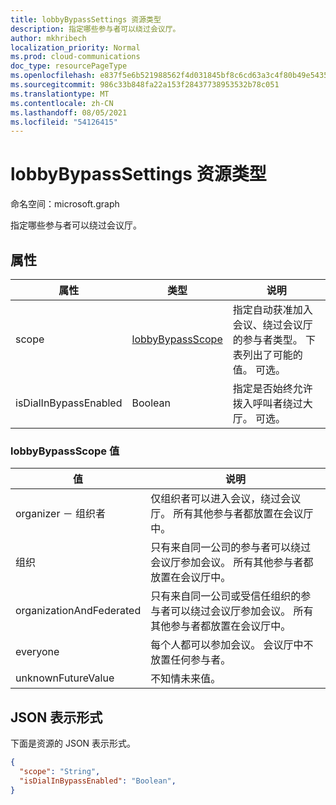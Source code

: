 ```yaml
---
title: lobbyBypassSettings 资源类型
description: 指定哪些参与者可以绕过会议厅。
author: mkhribech
localization_priority: Normal
ms.prod: cloud-communications
doc_type: resourcePageType
ms.openlocfilehash: e837f5e6b521988562f4d031845bf8c6cd63a3c4f80b49e543522a21eccb374f
ms.sourcegitcommit: 986c33b848fa22a153f28437738953532b78c051
ms.translationtype: MT
ms.contentlocale: zh-CN
ms.lasthandoff: 08/05/2021
ms.locfileid: "54126415"
---
```

# <a name="lobbybypasssettings-resource-type"></a>lobbyBypassSettings 资源类型

命名空间：microsoft.graph

指定哪些参与者可以绕过会议厅。

## <a name="properties"></a>属性

| 属性              | 类型             | 说明                                                                                                                                                          |
| --------------------- | ---------------- | -------------------------------------------------------------------------------------------------------------------------------------------------------------------- |
| scope                 | [lobbyBypassScope](#lobbybypassscope-values) | 指定自动获准加入会议、绕过会议厅的参与者类型。 下表列出了可能的值。 可选。 |
| isDialInBypassEnabled | Boolean          | 指定是否始终允许拨入呼叫者绕过大厅。 可选。                                                                                   |

### <a name="lobbybypassscope-values"></a>lobbyBypassScope 值

| 值                    | 说明                                                                                                                                                                     |
| ------------------------ | ------------------------------------------------------------------------------------------------------------------------------------------------------------------------------- |
| organizer － 组织者                | 仅组织者可以进入会议，绕过会议厅。 所有其他参与者都放置在会议厅中。                                                   |
| 组织             | 只有来自同一公司的参与者可以绕过会议厅参加会议。 所有其他参与者都放置在会议厅中。                         |
| organizationAndFederated | 只有来自同一公司或受信任组织的参与者可以绕过会议厅参加会议。 所有其他参与者都放置在会议厅中。 |
| everyone                 | 每个人都可以参加会议。 会议厅中不放置任何参与者。                                                                                         |
| unknownFutureValue       | 不知情未来值。                                                                                                                                                            |

## <a name="json-representation"></a>JSON 表示形式

下面是资源的 JSON 表示形式。

<!-- {
  "blockType": "resource",
  "optionalProperties": [],
  "@odata.type": "microsoft.graph.lobbyBypassSettings"
}-->
```json
{
  "scope": "String",
  "isDialInBypassEnabled": "Boolean",
}
```

<!-- uuid: 8fcb5dbc-d5aa-4681-8e31-b001d5168d79
2015-10-25 14:57:30 UTC -->
<!--
{
  "type": "#page.annotation",
  "description": "lobbyBypassSettings resource",
  "keywords": "",
  "section": "documentation",
  "tocPath": "",
  "suppressions": []
}
-->
